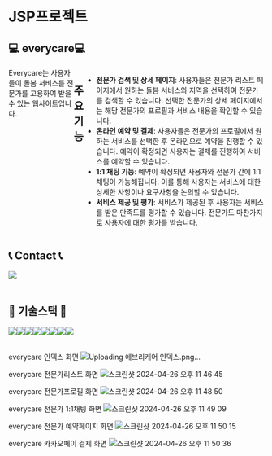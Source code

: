 # JSP프로젝트

<div align="left">

## 💻 everycare💻
<div style="display:flex; flex-direction:row;">
Everycare는 사용자들이 돌봄 서비스를 전문가를 고용하여 받을 수 있는 웹사이트입니다.

## 주요 기능

- **전문가 검색 및 상세 페이지**: 사용자들은 전문가 리스트 페이지에서 원하는 돌봄 서비스와 지역을 선택하여 전문가를 검색할 수 있습니다. 선택한 전문가의 상세 페이지에서는 해당 전문가의 프로필과 서비스 내용을 확인할 수 있습니다.
- **온라인 예약 및 결제**: 사용자들은 전문가의 프로필에서 원하는 서비스를 선택한 후 온라인으로 예약을 진행할 수 있습니다. 예약이 확정되면 사용자는 결제를 진행하여 서비스를 예약할 수 있습니다.
- **1:1 채팅 기능**: 예약이 확정되면 사용자와 전문가 간에 1:1 채팅이 가능해집니다. 이를 통해 사용자는 서비스에 대한 상세한 사항이나 요구사항을 논의할 수 있습니다.
- **서비스 제공 및 평가**: 서비스가 제공된 후 사용자는 서비스를 받은 만족도를 평가할 수 있습니다. 전문가도 마찬가지로 사용자에 대한 평가를 받습니다.
</div>
 
## 📞 Contact 📞
<div style="display:flex; flex-direction:row;">
    <a href="whiteclover129@gmail.com">
        <img src="https://img.shields.io/badge/Gmail-EA4335?style=for-the-badge&logo=Gmail&logoColor=white"> 
    </a>
</div><br>
    
## 🔨 기술스택 🔨
<div style="display:flex; flex-direction:row;">
    <img src="https://img.shields.io/badge/Java-007396?style=for-the-badge&logo=Java&logoColor=white"> 
    <img src="https://img.shields.io/badge/JSP-007396?style=for-the-badge&logo=JavaServerPages&logoColor=white">
    <img src="https://img.shields.io/badge/mysql-4479A1?style=for-the-badge&logo=mysql&logoColor=white"> 
    <img src="https://img.shields.io/badge/jQuery-0769AD?style=for-the-badge&logo=jQuery&logoColor=white">
    <br>
    <img src="https://img.shields.io/badge/apache tomcat-F8DC75?style=for-the-badge&logo=apachetomcat&logoColor=black">
    <br>
    <img src="https://img.shields.io/badge/html5-E34F26?style=flat-square&logo=html5&logoColor=white"> 
    <img src="https://img.shields.io/badge/css-1572B6?style=flat-square&logo=css3&logoColor=white"> 
    <img src="https://img.shields.io/badge/javascript-F7DF1E?style=flat-square&logo=javascript&logoColor=black"> 
    <br>
</div><br>
</div>


everycare 인덱스 화면 
![Uploading 에브리케어 인덱스.png…]()


everycare 전문가리스트 화면
![스크린샷 2024-04-26 오후 11 46 45](https://github.com/jaebinn/JSP/assets/108271458/a2bcca9a-192c-4c94-82cb-7cec98784ab4)

everycare 전문가프로필 화면
![스크린샷 2024-04-26 오후 11 48 50](https://github.com/jaebinn/JSP/assets/108271458/76ec5acf-809c-4774-a1e5-36243a51a99d)

everycare 전문가 1:1채팅 화면
![스크린샷 2024-04-26 오후 11 49 09](https://github.com/jaebinn/JSP/assets/108271458/fbffe278-5e4f-4223-a286-428a8e294be4)

everycare 전문가 예약페이지 화면
![스크린샷 2024-04-26 오후 11 50 15](https://github.com/jaebinn/JSP/assets/108271458/23a8d769-324f-40d4-ac7d-6a225be6e3b4)

everycare 카카오페이 결제 화면
![스크린샷 2024-04-26 오후 11 50 36](https://github.com/jaebinn/JSP/assets/108271458/857f9535-4c89-4e66-b1a6-65d0d3972259)

